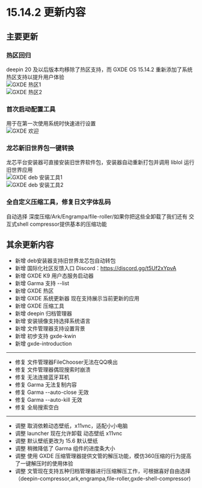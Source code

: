 # 15.14.2 更新内容
## 主要更新
### 热区回归
deepin 20 及以后版本均移除了热区支持，而 GXDE OS 15.14.2 重新添加了系统热区支持以提升用户体验  
![GXDE 热区1](/news/15.14.2/hotzone0.gif)  
![GXDE 热区2](/news/15.14.2/hotzone1.gif)  

### 首次启动配置工具
用于在第一次使用系统时快速进行设置  
![GXDE 欢迎](/news/15.14.2/gxde-introduction.gif)  

### 龙芯新旧世界包一键转换
龙芯平台安装器可直接安装旧世界软件包，安装器自动重新打包并调用 liblol 运行旧世界应用  
![GXDE deb 安装工具1](/news/15.14.2/gxde-deb-installer0.png)  
![GXDE deb 安装工具2](/news/15.14.2/gxde-deb-installer1.png)  

### 全自定义压缩工具，修复日文字体乱码
自动选择 深度压缩/Ark/Engrampa/file-roller/如果你把这些全卸载了我们还有 交互式shell compressor提供基本的压缩功能   

## 其余更新内容
* 新增 deb安装器支持旧世界龙芯包自动转包
* 新增 国际化社区反馈入口 Discord：https://discord.gg/t5Uf2xYpvA
* 新增 GXDE K9 用户态服务启动器
* 新增 Garma 支持 --list 
* 新增 GXDE 热区
* 新增 GXDE 系统更新器 现在支持展示当前更新的应用
* 新增 GXDE 压缩工具
* 新增 deepin 归档管理器
* 新增 安装镜像支持选择系统语言
* 新增 文件管理器支持设置背景
* 新增 初步支持 gxde-kwin 
* 新增 gxde-introduction
---

* 修复 文件管理器FileChooser无法在QQ唤出
* 修复 文件管理器偶现搜索时崩溃
* 修复 无法连接蓝牙耳机
* 修复 Garma 无法复制内容
* 修复 Garma --auto-close 无效
* 修复 Garma --auto-kill 无效
* 修复 全局搜索空白

---

* 调整 取消依赖动态壁纸，x11vnc，适配小小电脑
* 调整 launcher 现在允许卸载 动态壁纸 x11vnc
* 调整 默认壁纸更改为 15.6 默认壁纸
* 调整 稍微降低了 Garma 组件的进度条大小
* 调整 使用 GXDE 压缩管理器提供文管的解压功能，模仿360压缩的行为提高了一键解压时的使用体验
* 调整 文管现在支持五种归档管理器进行压缩解压工作，可根据喜好自由选择（deepin-compressor,ark,engrampa,file-roller,gxde-shell-compressor)
